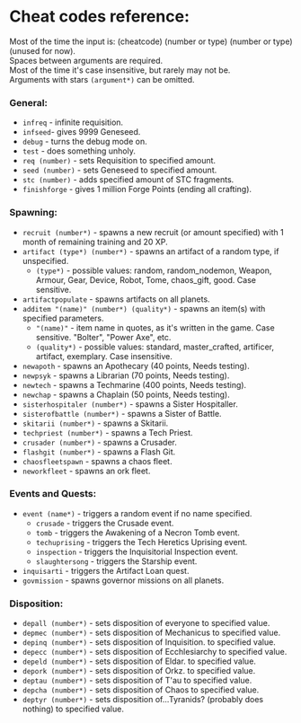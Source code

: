 # Cheat codes reference:
Most of the time the input is: (cheatcode) (number or type) (number or type) (unused for now).  
Spaces between arguments are required.  
Most of the time it's case insensitive, but rarely may not be.  
Arguments with stars `(argument*)` can be omitted.

### General:
- `infreq` - infinite requisition.
- `infseed`- gives 9999 Geneseed.
- `debug` - turns the debug mode on.
- `test` - does something unholy.
- `req (number)` - sets Requisition to specified amount.
- `seed (number)` - sets Geneseed to specified amount.
- `stc (number)` - adds specified amount of STC fragments. 
- `finishforge` - gives 1 million Forge Points (ending all crafting).
### Spawning:
- `recruit (number*)` - spawns a new recruit (or amount specified) with 1 month of remaining training and 20 XP.
- `artifact (type*) (number*)` - spawns an artifact of a random type, if unspecified.
    - `(type*)` - possible values: random, random_nodemon, Weapon, Armour, Gear, Device, Robot, Tome, chaos_gift, good. Case sensitive.
- `artifactpopulate` - spawns artifacts on all planets.
- `additem "(name)" (number*) (quality*)` - spawns an item(s) with specified parameters.
    - `"(name)"` - item name in quotes, as it's written in the game. Case sensitive. "Bolter", "Power Axe", etc.
    - `(quality*)` - possible values: standard, master_crafted, artificer, artifact, exemplary. Case insensitive.
- `newapoth` - spawns an Apothecary (40 points, Needs testing).
- `newpsyk` - spawns a Librarian (70 points, Needs testing).
- `newtech` - spawns a Techmarine (400 points, Needs testing).
- `newchap` - spawns a Chaplain (50 points, Needs testing).
- `sisterhospitaler (number*)` - spawns a Sister Hospitaller.
- `sisterofbattle (number*)` - spawns a Sister of Battle.
- `skitarii (number*)` - spawns a Skitarii.
- `techpriest (number*)` - spawns a Tech Priest.
- `crusader (number*)` - spawns a Crusader.
- `flashgit (number*)` - spawns a Flash Git.
- `chaosfleetspawn` - spawns a chaos fleet.
- `neworkfleet` - spawns an ork fleet.
### Events and Quests:
- `event (name*)` - triggers a random event if no name specified.
    - `crusade` - triggers the Crusade event.
    - `tomb` - triggers the Awakening of a Necron Tomb event.
    - `techuprising` - triggers the Tech Heretics Uprising event.
    - `inspection` - triggers the Inquisitorial Inspection event.
    - `slaughtersong` - triggers the Starship event.
- `inquisarti` - triggers the Artifact Loan quest.
- `govmission` - spawns governor missions on all planets.
### Disposition:
- `depall (number*)` - sets disposition of everyone to specified value.
- `depmec (number*)` - sets disposition of Mechanicus to specified value.
- `depinq (number*)` - sets disposition of Inquisition. to specified value.
- `depecc (number*)` - sets disposition of Ecchlesiarchy to specified value.
- `depeld (number*)` - sets disposition of Eldar. to specified value.
- `depork (number*)` - sets disposition of Orkz. to specified value.
- `deptau (number*)` - sets disposition of T'au to specified value.
- `depcha (number*)` - sets disposition of Chaos to specified value.
- `deptyr (number*)` - sets disposition of...Tyranids? (probably does nothing) to specified value.


